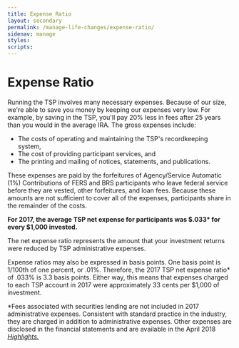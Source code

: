 ```yaml
---
title: Expense Ratio
layout: secondary
permalink: /manage-life-changes/expense-ratio/
sidenav: manage
styles:
scripts:
---
```


# Expense Ratio
Running the TSP involves many necessary expenses. Because of our size, we're able to save you money by keeping our expenses very low. For example, by saving in the TSP, you'll pay 20% less in fees after 25 years than you would in the average IRA. The gross expenses include:

* The costs of operating and maintaining the TSP's recordkeeping system,
* The cost of providing participant services, and
* The printing and mailing of notices, statements, and publications.

These expenses are paid by the forfeitures of Agency/Service Automatic (1%) Contributions of FERS and BRS participants who leave federal service before they are vested, other forfeitures, and loan fees. Because these amounts are not sufficient to cover all of the expenses, participants share in the remainder of the costs.

__For 2017, the average TSP net expense for participants was $.033* for every $1,000 invested.__

The net expense ratio represents the amount that your investment returns were reduced by TSP administrative expenses.

Expense ratios may also be expressed in basis points. One basis point is 1/100th of one percent, or .01%. Therefore, the 2017 TSP net expense ratio* of .033% is 3.3 basis points. Either way, this means that expenses charged to each TSP account in 2017 were approximately 33 cents per $1,000 of investment.

*Fees associated with securities lending are not included in 2017 administrative expenses. Consistent with standard practice in the industry, they are charged in addition to administrative expenses. Other expenses are disclosed in the financial statements and are available in the April 2018 [*Highlights.*](https://www.tsp.gov/forms/newsletterArchive.html) 
